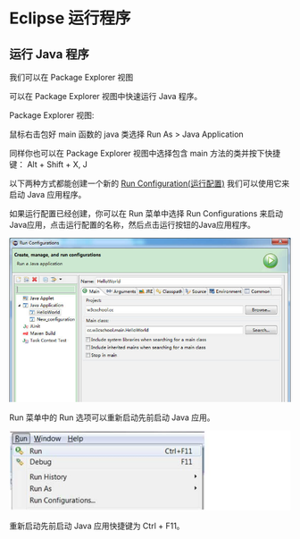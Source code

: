 
# Eclipse 运行程序

## 运行 Java 程序

我们可以在 Package Explorer 视图

可以在 Package Explorer 视图中快速运行 Java 程序。

Package Explorer 视图:

鼠标右击包好 main 函数的 java 类选择 Run As &gt; Java Application

同样你也可以在 Package Explorer 视图中选择包含 main 方法的类并按下快捷键： Alt + Shift + X, J

以下两种方式都能创建一个新的 [Run Configuration(运行配置)](eclipse-run-configuration.html) 我们可以使用它来启动 Java 应用程序。

如果运行配置已经创建，你可以在 Run 菜单中选择 Run Configurations 来启动 Java应用，点击运行配置的名称，然后点击运行按钮的Java应用程序。

![run1](../img/run1.jpg)

Run 菜单中的 Run 选项可以重新启动先前启动 Java 应用。

![run_program_2](../img/run_program_2.jpg)

重新启动先前启动 Java 应用快捷键为 Ctrl + F11。


